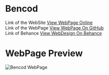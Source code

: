 # Bencod
Link of the WebSite [View WebPage Online](http://www.bencod.pe.hu/bencod/bencod)<br>
Link of the WebPage [View WebPage On GitHub](https://becod.github.io/Bencod-1st)<br>
Link of Behance [View WebDesign On Behance](https://www.behance.net/gallery/49342251/BENCOD-Website)
<br>
# WebPage Preview
![Bencod WebPage](https://becod.github.io/Bencod-1st/img/bencod-website.png)
